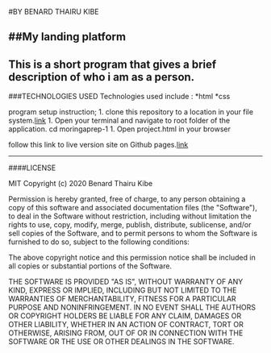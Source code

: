 #BY BENARD THAIRU KIBE

##My landing platform
---
This is a short program that gives a brief description of who i am as a person.
---
###TECHNOLOGIES USED
Technologies used include : *html
                            *css

program setup instruction;
    1. clone this repository to a location in your file system.[link](https://github.com/bano27/moringaprep-1.git)
    1. Open your terminal and navigate to root folder of the application. cd moringaprep-1
    1. Open project.html in your browser

follow this link to live version site on Github pages.[link](https://bano27.github.io/moringaprep-1/)

---
####LICENSE

MIT Copyright (c) 2020 Benard Thairu Kibe

Permission is hereby granted, free of charge, to any person obtaining a copy of this software and associated documentation files (the "Software"), to deal in the Software without restriction, including without limitation the rights to use, copy, modify, merge, publish, distribute, sublicense, and/or sell copies of the Software, and to permit persons to whom the Software is furnished to do so, subject to the following conditions:

The above copyright notice and this permission notice shall be included in all copies or substantial portions of the Software.

THE SOFTWARE IS PROVIDED "AS IS", WITHOUT WARRANTY OF ANY KIND, EXPRESS OR IMPLIED, INCLUDING BUT NOT LIMITED TO THE WARRANTIES OF MERCHANTABILITY, FITNESS FOR A PARTICULAR PURPOSE AND NONINFRINGEMENT. IN NO EVENT SHALL THE AUTHORS OR COPYRIGHT HOLDERS BE LIABLE FOR ANY CLAIM, DAMAGES OR OTHER LIABILITY, WHETHER IN AN ACTION OF CONTRACT, TORT OR OTHERWISE, ARISING FROM, OUT OF OR IN CONNECTION WITH THE SOFTWARE OR THE USE OR OTHER DEALINGS IN THE SOFTWARE.
